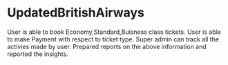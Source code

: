 # UpdatedBritishAirways
User is able to book Economy,Standard,Buisness class tickets.
User is able to make Payment with respect to ticket type.
Super admin can track all the activies made by user.
Prepared reports on the above information and reported the insights.
